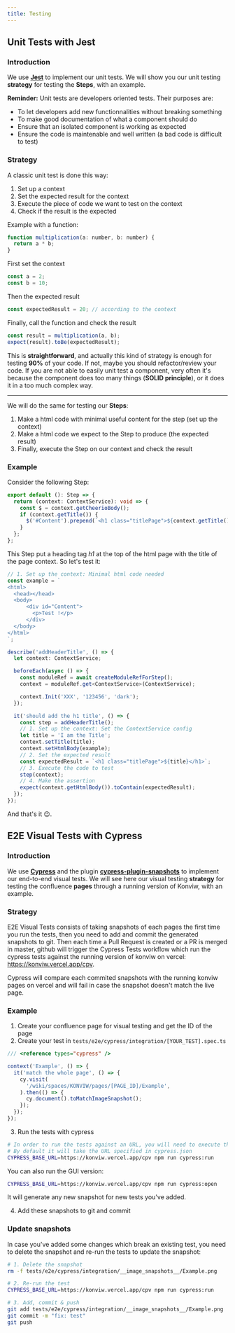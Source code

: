 ```yaml
---
title: Testing
---
```


## Unit Tests with Jest

### Introduction

We use [**Jest**](https://jestjs.io/) to implement our unit tests. We will show you our unit testing **strategy** for testing the **Steps**, with an example.

**Reminder:** Unit tests are developers oriented tests. Their purposes are:

- To let developers add new functionnalities without breaking something
- To make good documentation of what a component should do
- Ensure that an isolated component is working as expected
- Ensure the code is maintenable and well written (a bad code is difficult to test)

### Strategy

A classic unit test is done this way:

1. Set up a context
2. Set the expected result for the context
3. Execute the piece of code we want to test on the context
4. Check if the result is the expected

Example with a function:

```js
function multiplication(a: number, b: number) {
  return a * b;
}
```

First set the context

```js
const a = 2;
const b = 10;
```

Then the expected result

```js
const expectedResult = 20; // according to the context
```

Finally, call the function and check the result

```js
const result = multiplication(a, b);
expect(result).toBe(expectedResult);
```

This is **straightforward**, and actually this kind of strategy is enough for testing **90%** of your code. If not, maybe you should refactor/review your code.
If you are not able to easily unit test a component, very often it's because the component does too many things (**SOLID principle**), or it does it in a too much complex way.

---

We will do the same for testing our **Steps**:

1. Make a html code with minimal useful content for the step (set up the context)
2. Make a html code we expect to the Step to produce (the expected result)
3. Finally, execute the Step on our context and check the result

### Example

Consider the following Step:

```ts
export default (): Step => {
  return (context: ContextService): void => {
    const $ = context.getCheerioBody();
    if (context.getTitle()) {
      $('#Content').prepend(`<h1 class="titlePage">${context.getTitle()}</h1>`);
    }
  };
};
```

This Step put a heading tag _h1_ at the top of the html page with the title of the page context. So let's test it:

```ts
// 1. Set up the context: Minimal html code needed
const example = `
<html>
  <head></head>
  <body>
      <div id="Content">
        <p>Test !</p>
      </div>
  </body>
</html>
`;

describe('addHeaderTitle', () => {
  let context: ContextService;

  beforeEach(async () => {
    const moduleRef = await createModuleRefForStep();
    context = moduleRef.get<ContextService>(ContextService);

    context.Init('XXX', '123456', 'dark');
  });

  it('should add the h1 title', () => {
    const step = addHeaderTitle();
    // 1. Set up the context: Set the ContextService config
    let title = 'I am the Title';
    context.setTitle(title);
    context.setHtmlBody(example);
    // 2. Set the expected result
    const expectedResult = `<h1 class="titlePage">${title}</h1>`;
    // 3. Execute the code to test
    step(context);
    // 4. Make the assertion
    expect(context.getHtmlBody()).toContain(expectedResult);
  });
});
```

And that's it 😉.

## E2E Visual Tests with Cypress

### Introduction

We use [**Cypress**](https://www.cypress.io/) and the plugin [**cypress-plugin-snapshots**](https://github.com/meinaart/cypress-plugin-snapshots) to implement our end-to-end visual tests. We will see here our visual testing **strategy** for testing the confluence **pages** through a running version of Konviw, with an example.

### Strategy

E2E Visual Tests consists of taking snapshots of each pages the first time you run the tests, then you need to add and commit the generated snapshots to git.
Then each time a Pull Request is created or a PR is merged in master, github will trigger the Cypress Tests workflow which run the cypress tests against the running version of konviw on vercel: https://konviw.vercel.app/cpv.

Cypress will compare each commited snapshots with the running konviw pages on vercel and will fail in case the snapshot doesn't match the live page.


### Example

1. Create your confluence page for visual testing and get the ID of the page
2. Create your test in `tests/e2e/cypress/integration/[YOUR_TEST].spec.ts`
```ts
/// <reference types="cypress" />

context('Example', () => {
  it('match the whole page', () => {
    cy.visit(
      '/wiki/spaces/KONVIW/pages/[PAGE_ID]/Example',
    ).then(() => {
      cy.document().toMatchImageSnapshot();
    });
  });
});
```
3. Run the tests with cypress
```bash
# In order to run the tests against an URL, you will need to execute this command with the correct URL for CYPRESS_BASE_URL
# By default it will take the URL specified in cypress.json
CYPRESS_BASE_URL=https://konviw.vercel.app/cpv npm run cypress:run
```

You can also run the GUI version:
```bash
CYPRESS_BASE_URL=https://konviw.vercel.app/cpv npm run cypress:open
```

It will generate any new snapshot for new tests you've added.

4. Add these snapshots to git and commit

### Update snapshots

In case you've added some changes which break an existing test, you need to delete the snapshot and re-run the tests to update the snapshot:

```bash
# 1. Delete the snapshot
rm -f tests/e2e/cypress/integration/__image_snapshots__/Example.png

# 2. Re-run the test
CYPRESS_BASE_URL=https://konviw.vercel.app/cpv npm run cypress:run

# 3. Add, commit & push
git add tests/e2e/cypress/integration/__image_snapshots__/Example.png
git commit -m "fix: test"
git push
```